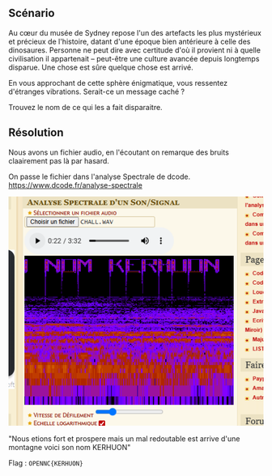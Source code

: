 



## Scénario

Au cœur du musée de Sydney repose l'un des artefacts les plus mystérieux et précieux de l'histoire, datant d'une époque bien antérieure à celle des dinosaures. Personne ne peut dire avec certitude d'où il provient ni à quelle civilisation il appartenait – peut-être une culture avancée depuis longtemps disparue. Une chose est sûre quelque chose est arrivé.

En vous approchant de cette sphère énigmatique, vous ressentez d'étranges vibrations. Serait-ce un message caché ?

Trouvez le nom de ce qui les a fait disparaitre.


## Résolution

Nous avons un fichier audio, en l'écoutant on remarque des bruits claairement pas là par hasard.

On passe le fichier dans l'analyse Spectrale de dcode.  
https://www.dcode.fr/analyse-spectrale



![alt text](image.png)


"Nous etions fort et prospere mais un mal redoutable est arrive d'une montagne voici son nom KERHUON"


Flag : ``OPENNC{KERHUON}``






















